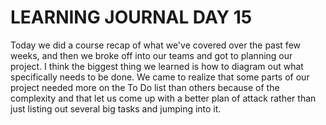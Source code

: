 # LEARNING JOURNAL DAY 15

Today we did a course recap of what we've covered over the past few weeks, and then we broke off into our teams and got to planning our project. I think the biggest thing we learned is how to diagram out what specifically needs to be done. We came to realize that some parts of our project needed more on the To Do list than others because of the complexity and that let us come up with a better plan of attack rather than just listing out several big tasks and jumping into it.
